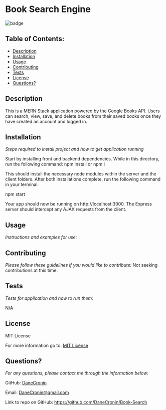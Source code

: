  
  # Book Search Engine
  ![badge](https://img.shields.io/badge/License-MIT-yellow.svg)

  ## Table of Contents:
  * [Description](#Description)
  * [Installation](#installation)
  * [Usage](#usage)
  * [Contributing](#Contributing)
  * [Tests](#Tests)
  * [License](#License)
  * [Questions?](#questions)

  ## Description
   This is a MERN Stack application powered by the Google Books API. Users can search, view, save, and delete books from their saved books once they have created an account and logged in.

  ## Installation
  *Steps required to install project and how to get application running*
  
  Start by installing front and backend dependencies. While in this directory, run the following command:
  npm install or npm i
  
  This should install the necessary node modules within the server and the client folders.
  After both installations complete, run the following command in your terminal:

  npm start

  
  Your app should now be running on http://localhost:3000. The Express server should intercept any AJAX requests from the client.


  ## Usage
  *Instructions and examples for use:*



  ## Contributing
  *Please follow these guidelines if you would like to contribute:*  Not seeking contributions at this time.

  
  ## Tests
  *Tests for application and how to run them:*

  N/A

  ## License
  
  MIT License

  For more information go to: [MIT License](https://choosealicense.com/licenses/mit/)

  ## Questions?

  *For any questions, please contact me through the information below:*
 
  GitHub: [DaneCronin](https://github.com/DaneCronin)

  Email: DaneCronin@gmail.com

  Link to repo on GitHub: https://github.com/DaneCronin/Book-Search
